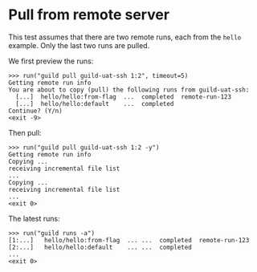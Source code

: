 # Pull from remote server

This test assumes that there are two remote runs, each from the
`hello` example. Only the last two runs are pulled.

We first preview the runs:

    >>> run("guild pull guild-uat-ssh 1:2", timeout=5)
    Getting remote run info
    You are about to copy (pull) the following runs from guild-uat-ssh:
      [...]  hello/hello:from-flag  ...  completed  remote-run-123
      [...]  hello/hello:default    ...  completed
    Continue? (Y/n)
    <exit -9>

Then pull:

    >>> run("guild pull guild-uat-ssh 1:2 -y")
    Getting remote run info
    Copying ...
    receiving incremental file list
    ...
    Copying ...
    receiving incremental file list
    ...
    <exit 0>

The latest runs:

    >>> run("guild runs -a")
    [1:...]   hello/hello:from-flag  ... ...  completed  remote-run-123
    [2:...]   hello/hello:default    ... ...  completed
    ...
    <exit 0>
